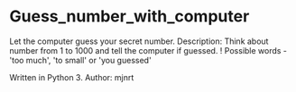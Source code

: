 # Guess_number_with_computer
Let the computer guess your secret number.
Description: Think about number from 1 to 1000 and tell the computer if guessed. 
! Possible words - 'too much', 'to small' or 'you guessed'

Written in Python 3.
Author: mjnrt
